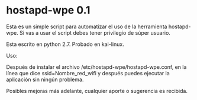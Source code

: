 # hostapd-wpe 0.1

Esta es un simple script para automatizar el uso de la herramienta hostapd-wpe. Si vas a usar el script debes tener privilegio de súper usuario.

Esta escrito en python 2.7. 
Probado en kai-linux.

Uso:

Después de instalar el archivo /etc/hostapd-wpe/hostapd-wpe.conf, en la línea que dice ssid=Nombre_red_wifi y después puedes ejecutar la aplicación sin ningún problema.

Posibles mejoras más adelante, cualquier aporte o sugerencia es recibida.
